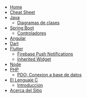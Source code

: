 <!-- _sidebar.md -->

* [Home](/)
* [Cheat Sheet](/cheatsheet.md)
* [Java](/java/README.md)
  * [Diagramas de clases](/java/uml.md)
* [Spring Boot](/spring-boot/README.md)
  * [Controladores](/spring-boot/controllers.md)
* [Angular](/angular/README.md)
* [Dart](/dart/README.md)
* [Flutter](/flutter/README.md)
  * [Firebase Push Notifications](/flutter/firebase_messaging.md)
  * [Inherited Widget]()
* [Node](/node/README.md)
* [PHP](/php/README.md)
  * [PDO: Conexion a base de datos](/php/pdo.md)
* [El Lenguaje C](/c/README.md)
  * [Introduccion](/c/hello_word.md)
* [Acerca del Sitio](/acerca_de.md)

